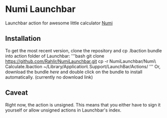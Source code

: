 # Numi Launchbar

Launchbar action for awesome little calculator [Numi](https://numi.io/)

## Installation

To get the most recent version, clone the repository and cp .lbaction bundle
into action folder of Launchbar: 
'''bash git clone
https://github.com/Rahlir/NumiLaunchbar.git 
cp -r NumiLaunchbar/Numi\ Calculate.lbaction ~/Library/Application\ Support/LaunchBar/Actions/ 
'''
Or, download the bundle _here_ and double click on the bundle to install
automatically. (currently no download link)


## Caveat 

Right now, the action is unsigned. This means that you either have to sign it
yourself or allow unsigned actions in Launchbar's index.
